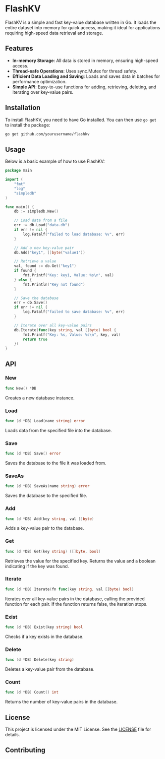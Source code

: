 # FlashKV

FlashKV is a simple and fast key-value database written in Go. It loads the entire dataset into memory for quick access, making it ideal for applications requiring high-speed data retrieval and storage.

## Features

- **In-memory Storage**: All data is stored in memory, ensuring high-speed access.
- **Thread-safe Operations**: Uses sync.Mutex for thread safety.
- **Efficient Data Loading and Saving**: Loads and saves data in batches for performance optimization.
- **Simple API**: Easy-to-use functions for adding, retrieving, deleting, and iterating over key-value pairs.

## Installation

To install FlashKV, you need to have Go installed. You can then use `go get` to install the package:

```sh
go get github.com/yourusername/flashkv
```

## Usage

Below is a basic example of how to use FlashKV:

```go
package main

import (
	"fmt"
	"log"
	"simpledb"
)

func main() {
	db := simpledb.New()

	// Load data from a file
	err := db.Load("data.db")
	if err != nil {
		log.Fatalf("failed to load database: %v", err)
	}

	// Add a new key-value pair
	db.Add("key1", []byte("value1"))

	// Retrieve a value
	val, found := db.Get("key1")
	if found {
		fmt.Printf("Key: key1, Value: %s\n", val)
	} else {
		fmt.Println("Key not found")
	}

	// Save the database
	err = db.Save()
	if err != nil {
		log.Fatalf("failed to save database: %v", err)
	}

	// Iterate over all key-value pairs
	db.Iterate(func(key string, val []byte) bool {
		fmt.Printf("Key: %s, Value: %s\n", key, val)
		return true
	})
}
```

## API

### New

```go
func New() *DB
```

Creates a new database instance.

### Load

```go
func (d *DB) Load(name string) error
```

Loads data from the specified file into the database.

### Save

```go
func (d *DB) Save() error
```

Saves the database to the file it was loaded from.

### SaveAs

```go
func (d *DB) SaveAs(name string) error
```

Saves the database to the specified file.

### Add

```go
func (d *DB) Add(key string, val []byte)
```

Adds a key-value pair to the database.

### Get

```go
func (d *DB) Get(key string) ([]byte, bool)
```

Retrieves the value for the specified key. Returns the value and a boolean indicating if the key was found.

### Iterate

```go
func (d *DB) Iterate(fn func(key string, val []byte) bool)
```

Iterates over all key-value pairs in the database, calling the provided function for each pair. If the function returns false, the iteration stops.

### Exist

```go
func (d *DB) Exist(key string) bool
```

Checks if a key exists in the database.

### Delete

```go
func (d *DB) Delete(key string)
```

Deletes a key-value pair from the database.

### Count

```go
func (d *DB) Count() int
```

Returns the number of key-value pairs in the database.

## License

This project is licensed under the MIT License. See the [LICENSE](LICENSE) file for details.

## Contributing

